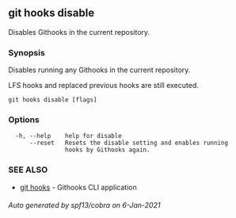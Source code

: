 ## git hooks disable

Disables Githooks in the current repository.

### Synopsis

Disables running any Githooks in the current repository.

LFS hooks and replaced previous hooks are still executed.

```
git hooks disable [flags]
```

### Options

```
  -h, --help    help for disable
      --reset   Resets the disable setting and enables running
                hooks by Githooks again.
```

### SEE ALSO

* [git hooks](git_hooks.md)	 - Githooks CLI application

###### Auto generated by spf13/cobra on 6-Jan-2021
